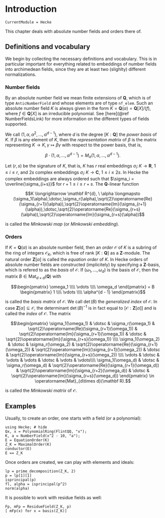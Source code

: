 # Introduction
```@meta
CurrentModule = Hecke
```


This chapter deals with absolute number fields and orders there of. 

## Definitions and vocabulary

We begin by collecting the necessary definitions and vocabulary. 
This is in particular important for everything related to embeddings of number fields into archimedean fields, since they are at least two (slighlty) different normalizations. 

### Number fields

By an absolute number field we mean finite extensions of $\mathbf Q$, which is
of type `AnticNumberField` and whose elements are of type `nf_elem`. Such an
absolute number field $K$ is always given in the form $K = \mathbf Q(\alpha) =
\mathbf Q[X]/(f)$, where $f \in \mathbf Q[X]$ is an irreducible polynomial.
See [here](@ref NumberFieldsLink) for more information on the different
types of fields supported.

We
call $(1,\alpha,\alpha^2,\dotsc,\alpha^{d-1})$, where $d$ is the degree $[K :
\mathbf Q]$ the *power basis* of $K$. If $\beta$ is any element of $K$, then
the *representation matrix* of $\beta$ is the matrix representing $K \to K,
\gamma \mapsto \beta \gamma$ with respect to the power basis, that is,

```math
\beta \cdot (1,\alpha,\dotsc,\alpha^{d-1}) = M_\alpha (1, \alpha, \dotsc, \alpha^{d-1}).
```

Let $(r,s)$ be the signature of $K$, that is, $K$ has $r$ real embeddings $\sigma_i \colon K \to \mathbf{R}$, $1 \leq i \leq r$, and $2s$ complex embeddings $\sigma_i \colon K \to \mathbf{C}$, $1 \leq i \leq 2s$.
In Hecke the complex embeddings are always ordered such that $\sigma_i = \overline{\sigma_{i+s}}$ for $r + 1 \leq i \leq r + s$.
The $\mathbf{Q}$-linear function
```math
K \longrightarrow \mathbf R^{d}, \ \alpha \longmapsto (\sigma_1(\alpha),\dotsc,\sigma_r(\alpha),\sqrt{2}\operatorname{Re}(\sigma_{r+1}(\alpha)),\sqrt{2}\operatorname{Im}(\sigma_{r+1}(\alpha)),\dotsc,\sqrt{2}\operatorname{Re}(\sigma_{r+s}(\alpha)),\sqrt{2}\operatorname{Im}(\sigma_{r+s}(\alpha))
```
is called the *Minkowski map* (or *Minkowski embedding*).

### Orders

If $K = \mathbf Q(\alpha)$ is an absolute number field, then an *order* $\mathcal
O$ of $K$ is a subring of the ring of integers $\mathcal O_K$, which is free
of rank $[ K : \mathbf Q]$ as a $\mathbf Z$-module. The natural order $\mathbf
Z[\alpha]$ is called the *equation order* of $K$. In Hecke orders of absolute
number fields are constructed (implicitely) by specifying a $\mathbf Z$-basis,
which is refered to as the *basis* of $\mathcal O$. If
$(\omega_1,\dotsc,\omega_d)$ is the basis of $\mathcal O$, then the matrix $B
\in \operatorname{Mat}_{d \times d}(\mathbf Q)$ with

```math
\begin{pmatrix} \omega_1 \\\\ \vdots \\\\ \omega_d \end{pmatrix} = B \begin{pmatrix} 1 \\\\ \vdots \\\\ \alpha^{d - 1} \end{pmatrix}
```

is called the *basis matrix* of $\mathcal O$. We call $\det(B)$ the *generalized
index* of $\mathcal O$.  In case $\mathbf Z[\alpha] \subseteq \mathcal O$, the
determinant $\det(B)^{-1}$ is in fact equal to $[ \mathcal O : \mathbf Z[\alpha]]$
and is called the *index* of $\mathcal O$.
The matrix
```math
\begin{pmatrix} 
\sigma_1(\omega_1) & \dotsc & \sigma_r(\omega_1) & \sqrt{2}\operatorname{Re}(\sigma_{r+1}(\omega_1)) & \sqrt{2}\operatorname{Im}(\sigma_{r+1}(\omega_1)) & \dotsc & \sqrt{2}\operatorname{Im}(\sigma_{r+s}(\omega_1)) \\\\
\sigma_1(\omega_2) & \dotsc & \sigma_r(\omega_2) & \sqrt{2}\operatorname{Re}(\sigma_{r+1}(\omega_2)) & \sqrt{2}\operatorname{Im}(\sigma_{r+1}(\omega_2)) & \dotsc  & \sqrt{2}\operatorname{Im}(\sigma_{r+s}(\omega_2)) \\\\
\vdots & \dotsc & \vdots & \vdots & \dotsc & \vdots & \vdots\\\\
\sigma_1(\omega_d) & \dotsc & \sigma_r(\omega_d) & \sqrt{2}\operatorname{Re}(\sigma_{r+1}(\omega_d)) & \sqrt{2}\operatorname{Im}(\sigma_{r+2}(\omega_d)) & \dotsc & \sqrt{2}\operatorname{Im}(\sigma_{r+s}(\omega_d))
\end{pmatrix}
\in \operatorname{Mat}_{d\times d}(\mathbf R).
```
is called the *Minkowski matrix* of $\mathcal O$.


## Examples

Usually, to create an order, one starts with a field (or a polynomial):

```@repl 1
using Hecke; # hide
Qx, x = PolynomialRing(FlintQQ, "x");
K, a = NumberField(x^2 - 10, "a");
E = EquationOrder(K)
Z_K = MaximalOrder(K)
conductor(E)
E == Z_K
```

Once orders are created, we can play with elements and ideals:

```@repl 1
lp = prime_decomposition(Z_K, 2)
p = lp[1][1]
isprincipal(p)
fl, alpha = isprincipal(p^2)
norm(alpha)
```

It is possible to work with residue fields as well:

```@repl 1
Fp, mFp = ResidueField(Z_K, p)
[ mFp(x) for x = basis(Z_K)]
```


